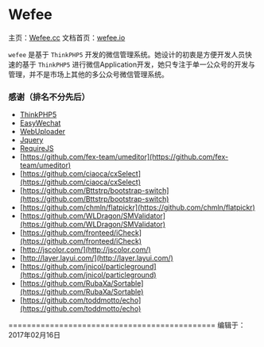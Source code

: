 Wefee
======
主页：[Wefee.cc](http://wefee.cc)
文档首页：[wefee.io](http://wefee.io)

`wefee` 是基于 `ThinkPHP5` 开发的微信管理系统。她设计的初衷是方便开发人员快速的基于 `ThinkPHP5` 进行微信Application开发，她只专注于单一公众号的开发与管理，并不是市场上其他的多公众号微信管理系统。


### 感谢（排名不分先后）
+ [ThinkPHP5](http://www.thinkphp.cn/)
+ [EasyWechat](https://easywechat.org/)
+ [WebUploader](http://fex.baidu.com/webuploader/)
+ [Jquery](http://jquery.com/)
+ [RequireJS](http://www.requirejs.org/)
+ [https://github.com/fex-team/umeditor](https://github.com/fex-team/umeditor)
+ [https://github.com/ciaoca/cxSelect](https://github.com/ciaoca/cxSelect)
+ [https://github.com/Bttstrp/bootstrap-switch](https://github.com/Bttstrp/bootstrap-switch)
+ [https://github.com/chmln/flatpickr](https://github.com/chmln/flatpickr)
+ [https://github.com/WLDragon/SMValidator](https://github.com/WLDragon/SMValidator)
+ [https://github.com/fronteed/iCheck](https://github.com/fronteed/iCheck)
+ [http://jscolor.com/](http://jscolor.com/)
+ [http://layer.layui.com/](http://layer.layui.com/)
+ [https://github.com/jnicol/particleground](https://github.com/jnicol/particleground)
+ [https://github.com/RubaXa/Sortable](https://github.com/RubaXa/Sortable)
+ [https://github.com/toddmotto/echo](https://github.com/toddmotto/echo)


=============================================
 编辑于：2017年02月16日
